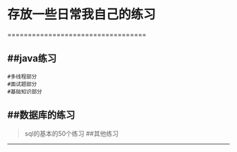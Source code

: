 # 存放一些日常我自己的练习
==================================

##java练习
-------------------------------
    #多线程部分
    #面试题部分
    #基础知识部分

##数据库的练习
--------------------------
> sql的基本的50个练习
##其他练习
----------------------------


